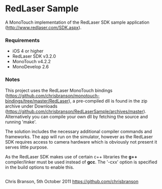 # RedLaser Sample

A MonoTouch implementation of the RedLaser SDK sample application (http://www.redlaser.com/SDK.aspx).

### Requirements

* iOS 4 or higher
* RedLaser SDK v3.2.0
* MonoTouch v4.2.2
* MonoDevelop 2.6

### Notes

This project uses the RedLaser MonoTouch bindings (https://github.com/chrisbranson/monotouch-bindings/tree/master/RedLaser), a pre-compiled dll is found in the zip archive under Downloads (https://github.com/chrisbranson/RedLaserSample/archives/master). Alternatively you can compile your own dll by fetching the source and running 'make'.

The solution includes the necessary additional compiler commands and frameworks. The app will run on the simulator, however as the RedLaser SDK requires access to camera hardware which is obviously not present it serves little purpose.

As the RedLaser SDK makes use of certain c++ libraries the **g++** compiler/linker must be used instead of **gcc**. The '-cxx' option is specified in the build options to enable this.

##

Chris Branson, 5th October 2011
https://github.com/chrisbranson